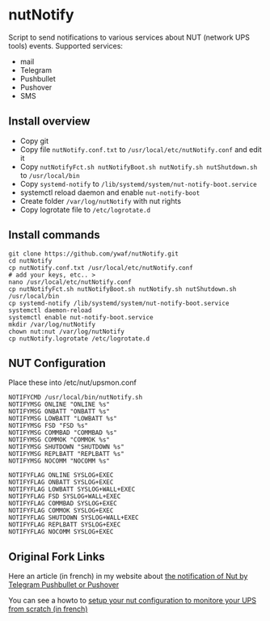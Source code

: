 # nutNotify
Script to send notifications to various services about NUT (network UPS tools) events. Supported services:
- mail
- Telegram
- Pushbullet
- Pushover
- SMS

## Install overview
- Copy git
- Copy file `nutNotify.conf.txt` to `/usr/local/etc/nutNotify.conf` and edit it
- Copy `nutNotifyFct.sh nutNotifyBoot.sh nutNotify.sh nutShutdown.sh` to `/usr/local/bin`
- Copy `systemd-notify` to `/lib/systemd/system/nut-notify-boot.service`
- systemctl reload daemon and enable `nut-notify-boot`
- Create folder `/var/log/nutNotify` with nut rights
- Copy logrotate file to `/etc/logrotate.d`

## Install commands

```
git clone https://github.com/ywaf/nutNotify.git
cd nutNotify
cp nutNotify.conf.txt /usr/local/etc/nutNotify.conf
# add your keys, etc.. >
nano /usr/local/etc/nutNotify.conf
cp nutNotifyFct.sh nutNotifyBoot.sh nutNotify.sh nutShutdown.sh /usr/local/bin
cp systemd-notify /lib/systemd/system/nut-notify-boot.service
systemctl daemon-reload
systemctl enable nut-notify-boot.service
mkdir /var/log/nutNotify
chown nut:nut /var/log/nutNotify
cp nutNotify.logrotate /etc/logrotate.d
```

## NUT Configuration
Place these into /etc/nut/upsmon.conf

```
NOTIFYCMD /usr/local/bin/nutNotify.sh
NOTIFYMSG ONLINE "ONLINE %s"
NOTIFYMSG ONBATT "ONBATT %s"
NOTIFYMSG LOWBATT "LOWBATT %s"
NOTIFYMSG FSD "FSD %s"
NOTIFYMSG COMMBAD "COMMBAD %s"
NOTIFYMSG COMMOK "COMMOK %s"
NOTIFYMSG SHUTDOWN "SHUTDOWN %s"
NOTIFYMSG REPLBATT "REPLBATT %s"
NOTIFYMSG NOCOMM "NOCOMM %s"

NOTIFYFLAG ONLINE SYSLOG+EXEC
NOTIFYFLAG ONBATT SYSLOG+EXEC
NOTIFYFLAG LOWBATT SYSLOG+WALL+EXEC
NOTIFYFLAG FSD SYSLOG+WALL+EXEC
NOTIFYFLAG COMMBAD SYSLOG+EXEC
NOTIFYFLAG COMMOK SYSLOG+EXEC
NOTIFYFLAG SHUTDOWN SYSLOG+WALL+EXEC
NOTIFYFLAG REPLBATT SYSLOG+EXEC
NOTIFYFLAG NOCOMM SYSLOG+EXEC
```



## Original Fork Links
Here an article (in french) in my website about [the notification of Nut by Telegram Pushbullet or Pushover](https://www.monlinux.net/2023/02/nut-notifications-push-telegram-pushbullet-pushover-pour-ups/)

You can see a howto to [setup your nut configuration to monitore your UPS from scratch (in french)](https://www.monlinux.net/2018/03/nut-ups-notifications-mails-et-arret/)
